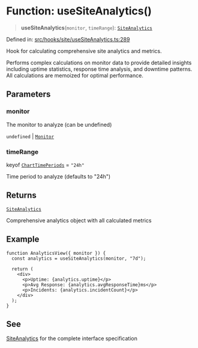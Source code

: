 # Function: useSiteAnalytics()

> **useSiteAnalytics**(`monitor`, `timeRange`): [`SiteAnalytics`](../interfaces/SiteAnalytics.md)

Defined in: [src/hooks/site/useSiteAnalytics.ts:289](https://github.com/Nick2bad4u/Uptime-Watcher/blob/main/src/hooks/site/useSiteAnalytics.ts#L289)

Hook for calculating comprehensive site analytics and metrics.

Performs complex calculations on monitor data to provide detailed insights
including uptime statistics, response time analysis, and downtime patterns.
All calculations are memoized for optimal performance.

## Parameters

### monitor

The monitor to analyze (can be undefined)

`undefined` | [`Monitor`](../../../../../shared/types/interfaces/Monitor.md)

### timeRange

keyof [`ChartTimePeriods`](../../../../constants/interfaces/ChartTimePeriods.md) = `"24h"`

Time period to analyze (defaults to "24h")

## Returns

[`SiteAnalytics`](../interfaces/SiteAnalytics.md)

Comprehensive analytics object with all calculated metrics

## Example

```tsx
function AnalyticsView({ monitor }) {
  const analytics = useSiteAnalytics(monitor, "7d");

  return (
    <div>
      <p>Uptime: {analytics.uptime}</p>
      <p>Avg Response: {analytics.avgResponseTime}ms</p>
      <p>Incidents: {analytics.incidentCount}</p>
    </div>
  );
}
```

## See

[SiteAnalytics](../interfaces/SiteAnalytics.md) for the complete interface specification
